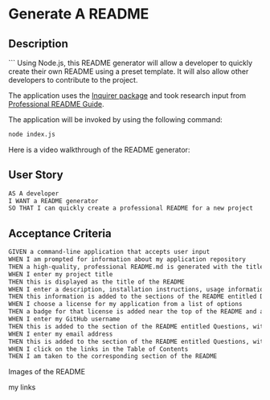 # Generate A README

## Description
\`\`\`
Using Node.js, this README generator will allow a developer to quickly create their own README using a preset template. It will also allow other developers to contribute to the project.

The application uses the [Inquirer package](https://www.npmjs.com/package/inquirer) and took research input from [Professional README Guide](https://coding-boot-camp.github.io/full-stack/github/professional-readme-guide). 

The application will be invoked by using the following command:

```bash
node index.js
```

Here is a video walkthrough of the README generator: 

## User Story

```md
AS A developer
I WANT a README generator
SO THAT I can quickly create a professional README for a new project
```

## Acceptance Criteria

```md
GIVEN a command-line application that accepts user input
WHEN I am prompted for information about my application repository
THEN a high-quality, professional README.md is generated with the title of my project and sections entitled Description, Table of Contents, Installation, Usage, License, Contributing, Tests, and Questions
WHEN I enter my project title
THEN this is displayed as the title of the README
WHEN I enter a description, installation instructions, usage information, contribution guidelines, and test instructions
THEN this information is added to the sections of the README entitled Description, Installation, Usage, Contributing, and Tests
WHEN I choose a license for my application from a list of options
THEN a badge for that license is added near the top of the README and a notice is added to the section of the README entitled License that explains which license the application is covered under
WHEN I enter my GitHub username
THEN this is added to the section of the README entitled Questions, with a link to my GitHub profile
WHEN I enter my email address
THEN this is added to the section of the README entitled Questions, with instructions on how to reach me with additional questions
WHEN I click on the links in the Table of Contents
THEN I am taken to the corresponding section of the README
```

Images of the README

my links